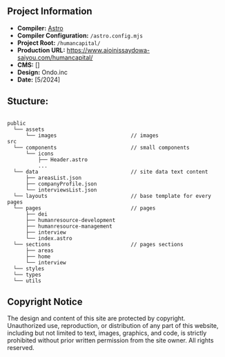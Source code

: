 ## Project Information

- **Compiler:** [Astro](https://astro.build/)
- **Compiler Configuration:** `/astro.config.mjs`
- **Project Root:** `/humancapital/`
- **Production URL:** https://www.aioinissaydowa-saiyou.com/humancapital/
- **CMS:** []
- **Design:** Ondo.inc
- **Date:** [5/2024]

## Stucture:

```

public
  └── assets
      └── images                        // images
src
  └── components                        // small components
      └── icons
          ├── Header.astro
          ...
  └── data                              // site data text content
      ├── areasList.json
      ├── companyProfile.json
      └── interviewsList.json
  └── layouts                           // base template for every pages
  └── pages                             // pages
      ├── dei
      ├── humanresource-development
      ├── humanresource-management
      ├── interview
      └── index.astro
  └── sections                          // pages sections
      ├── areas
      ├── home
      └── interview
  └── styles
  └── types
  └── utils

```

## Copyright Notice

The design and content of this site are protected by copyright. Unauthorized use, reproduction, or distribution of any part of this website, including but not limited to text, images, graphics, and code, is strictly prohibited without prior written permission from the site owner. All rights reserved.
